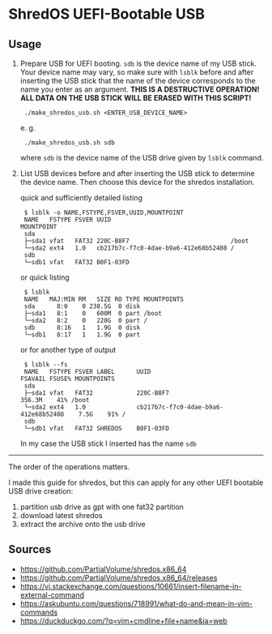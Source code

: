 # ShredOS UEFI-Bootable USB

## Usage

1. Prepare USB for UEFI booting. `sdb` is the device name of my USB stick. Your device name may vary, so make sure with `lsblk` before and after inserting the USB stick that the name of the device corresponds to the name you enter as an argument. **THIS IS A DESTRUCTIVE OPERATION! ALL DATA ON THE USB STICK WILL BE ERASED WITH THIS SCRIPT!**

        ./make_shredos_usb.sh <ENTER_USB_DEVICE_NAME>

    e. g.

        ./make_shredos_usb.sh sdb

    where `sdb` is the device name of the USB drive given by `lsblk` command.

1. List USB devices before and after inserting the USB stick to determine the device name. Then choose this device for the shredos installation.

    quick and sufficiently detailed listing

        $ lsblk -o NAME,FSTYPE,FSVER,UUID,MOUNTPOINT
        NAME   FSTYPE FSVER UUID                                 MOUNTPOINT
        sda                                                      
        ├─sda1 vfat   FAT32 220C-B8F7                            /boot
        └─sda2 ext4   1.0   cb217b7c-f7c0-4dae-b9a6-412e68b52408 /
        sdb                                                      
        └─sdb1 vfat   FAT32 B0F1-03FD                            


    or quick listing

        $ lsblk
        NAME   MAJ:MIN RM   SIZE RO TYPE MOUNTPOINTS
        sda      8:0    0 238.5G  0 disk 
        ├─sda1   8:1    0   600M  0 part /boot
        └─sda2   8:2    0   220G  0 part /
        sdb      8:16   1   1.9G  0 disk 
        └─sdb1   8:17   1   1.9G  0 part

    or for another type of output

        $ lsblk --fs
        NAME   FSTYPE FSVER LABEL      UUID                                 FSAVAIL FSUSE% MOUNTPOINTS
        sda                                                                                
        ├─sda1 vfat   FAT32            220C-B8F7                             356.3M    41% /boot
        └─sda2 ext4   1.0              cb217b7c-f7c0-4dae-b9a6-412e68b52408    7.5G    91% /
        sdb                                                                                
        └─sdb1 vfat   FAT32 SHREDOS    B0F1-03FD

    In my case the USB stick I inserted has the name `sdb`

---

The order of the operations matters.

I made this guide for shredos, but this can apply for any other UEFI bootable USB drive creation:

1. partition usb drive as gpt with one fat32 partition
2. download latest shredos 
3. extract the archive onto the usb drive

## Sources

- https://github.com/PartialVolume/shredos.x86_64
- https://github.com/PartialVolume/shredos.x86_64/releases
- https://vi.stackexchange.com/questions/10661/insert-filename-in-external-command
- https://askubuntu.com/questions/718991/what-do-and-mean-in-vim-commands
- https://duckduckgo.com/?q=vim+cmdline+file+name&ia=web

